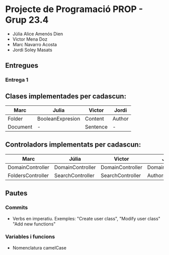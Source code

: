 # Projecte de Programació PROP - Grup 23.4

- Júlia Alice Amenós Dien
- Victor Mena Doz
- Marc Navarro Acosta
- Jordi Soley Masats 

## Entregues

### Entrega 1


## Clases implementades per cadascun:

| Marc | Julia | Victor | Jordi |
|-|-|-|-|
|Folder|BooleanExpresion|Content|Author|
|Document|-|Sentence|-|


## Controladors implementats per cadascun:

| Marc | Júlia | Victor | Jordi |
|-|-|-|-|
|DomainController|DomainController|DomainController|DomainController|
|FoldersController|SearchController|SearchController|AuthorsController|

## Pautes
### Commits
- Verbs en imperatiu. Exemples: "Create user class", "Modify user class" "Add new functions"

### Variables i funcions
- Nomenclatura camelCase
